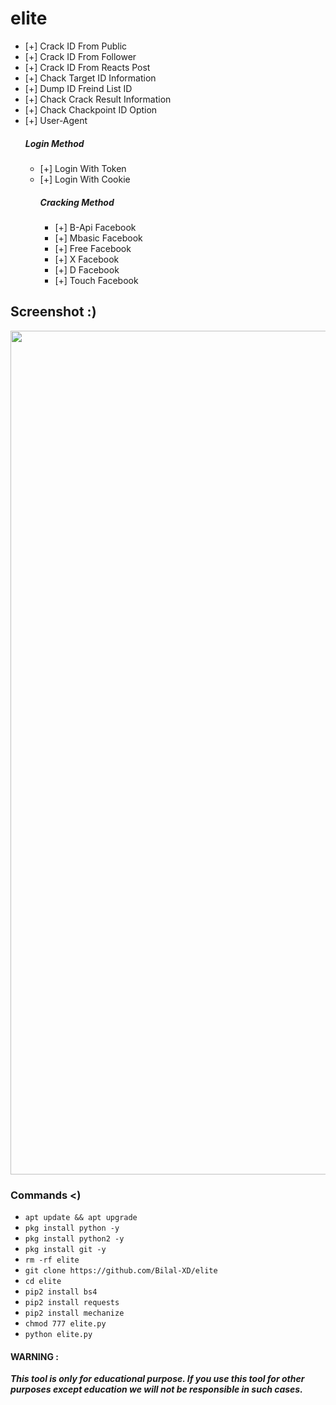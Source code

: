 # elite
 - [+] Crack ID From Public 
 - [+] Crack ID From Follower
 - [+] Crack ID From Reacts Post
 - [+] Chack Target ID Information
 - [+] Dump ID Freind List ID
 - [+] Chack Crack Result Information
 - [+] Chack Chackpoint ID Option 
 - [+] User-Agent
    ##### Login Method
    - [+] Login With Token
    - [+] Login With Cookie
      ##### Cracking Method
       - [+] B-Api Facebook
       - [+] Mbasic Facebook
       - [+] Free Facebook
       - [+] X Facebook
       - [+] D Facebook
       - [+] Touch Facebook
## Screenshot :)
<p align="center">
 <img src="https://github.com/Bilal-XD/elite/blob/main/Screenshots/20220105_153612.jpg" width="1350" title="Menu" alt="Menu">

 
### Commands <)
 - `apt update && apt upgrade`
 - `pkg install python -y`
 - `pkg install python2 -y`
 - `pkg install git -y`
 - `rm -rf elite`
 - `git clone https://github.com/Bilal-XD/elite`
 - `cd elite`
 - `pip2 install bs4`
 - `pip2 install requests`
 - `pip2 install mechanize`
 - `chmod 777 elite.py`
 - `python elite.py`

#### WARNING : 
***This tool is only for educational purpose. If you use this tool for other purposes except education we will not be responsible in such cases.***
